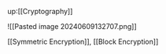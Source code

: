up:[[Cryptography]]

![[Pasted image 20240609132707.png]]

[[Symmetric Encryption]], [[Block Encryption]]
